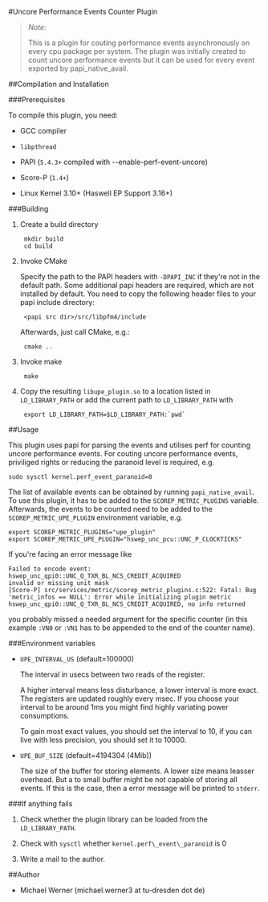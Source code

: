 #Uncore Performance Events Counter Plugin

> *Note:*
>
> This is a plugin for couting performance events asynchronously on every cpu package per system.
> The plugin was initially created to count uncore performance events but it can be used for every
> event exported by papi\_native\_avail.

##Compilation and Installation

###Prerequisites

To compile this plugin, you need:

* GCC compiler

* `libpthread`

* PAPI (`5.4.3+` compiled with --enable-perf-event-uncore)

* Score-P (`1.4+`)

* Linux Kernel 3.10+ (Haswell EP Support 3.16+)


###Building

1. Create a build directory

        mkdir build
        cd build

2. Invoke CMake

    Specify the path to the PAPI headers with `-DPAPI_INC` if they're not in the default path.
    Some additional papi headers are required, which are not installed by default.
    You need to copy the following header files to your papi include directory:

        <papi src dir>/src/libpfm4/include

    Afterwards, just call CMake, e.g.:

        cmake ..

3. Invoke make

        make

4. Copy the resulting `libupe_plugin.so` to a location listed in `LD_LIBRARY_PATH` or add the
    current path to `LD_LIBRARY_PATH` with

        export LD_LIBRARY_PATH=$LD_LIBRARY_PATH:`pwd`

##Usage

This plugin uses papi for parsing the events and utilises perf for counting uncore performance
events. For couting uncore performance events, priviliged rights or reducing the paranoid level is
required, e.g.

    sudo sysctl kernel.perf_event_paranoid=0

The list of available events can be obtained by running `papi_native_avail`. To use this plugin, it
has to be added to the `SCOREP_METRIC_PLUGINS` variable. Afterwards, the events to be counted need
to be added to the `SCOREP_METRIC_UPE_PLUGIN` environment variable, e.g.

    export SCOREP_METRIC_PLUGINS="upe_plugin"
    export SCOREP_METRIC_UPE_PLUGIN="hswep_unc_pcu::UNC_P_CLOCKTICKS"

If you're facing an error message like

    Failed to encode event: hswep_unc_qpi0::UNC_Q_TXR_BL_NCS_CREDIT_ACQUIRED
    invalid or missing unit mask
    [Score-P] src/services/metric/scorep_metric_plugins.c:522: Fatal: Bug 'metric_infos == NULL': Error while initializing plugin metric hswep_unc_qpi0::UNC_Q_TXR_BL_NCS_CREDIT_ACQUIRED, no info returned

you probably missed a needed argument for the specific counter (in this example `:VN0` or `:VN1` has
to be appended to the end of the counter name).

###Environment variables

* `UPE_INTERVAL_US` (default=100000)

    The interval in usecs between two reads of the register.

    A higher interval means less disturbance, a lower interval is more exact. The registers are
    updated roughly every msec. If you choose your interval to be around 1ms you might find highly
    variating power consumptions.

    To gain most exact values, you should set the interval to 10, if you can live with less
    precision, you should set it to 10000.

* `UPE_BUF_SIZE` (default=4194304 (4Mib))

    The size of the buffer for storing elements. A lower size means leasser overhead. But a to small
    buffer might be not capable of storing all events. If this is the case, then a error message
    will be printed to `stderr`.

###If anything fails

1. Check whether the plugin library can be loaded from the `LD_LIBRARY_PATH`.

2. Check with `sysctl` whether `kernel.perf\_event\_paranoid` is 0

3. Write a mail to the author.

##Author

* Michael Werner (michael.werner3 at tu-dresden dot de)

